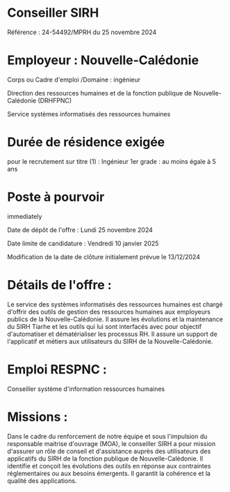 # Conseiller SIRH

Référence : 24-54492/MPRH du 25 novembre 2024

# Employeur : Nouvelle-Calédonie

Corps ou Cadre d'emploi /Domaine : ingénieur

Direction des ressources humaines et de la fonction publique de Nouvelle-Calédonie (DRHFPNC)

Service systèmes informatisés des ressources humaines

# Durée de résidence exigée

pour le recrutement sur titre (1) : Ingénieur 1er grade : au moins égale à 5 ans

# Poste à pourvoir

immediately

Date de dépôt de l'offre : Lundi 25 novembre 2024

Date limite de candidature : Vendredi 10 janvier 2025

Modification de la date de clôture initialement prévue le 13/12/2024

# Détails de l'offre :

Le service des systèmes informatisés des ressources humaines est chargé d'offrir des outils de gestion des ressources humaines aux employeurs publics de la Nouvelle-Calédonie. Il assure les évolutions et la maintenance du SIRH Tiarhe et les outils qui lui sont interfacés avec pour objectif d'automatiser et dématérialiser les processus RH. Il assure un support de l'applicatif et métiers aux utilisateurs du SIRH de la Nouvelle-Calédonie.

# Emploi RESPNC :

Conseiller système d'information ressources humaines

# Missions :

Dans le cadre du renforcement de notre équipe et sous l'impulsion du responsable maitrise d'ouvrage (MOA), le conseiller SIRH a pour mission d'assurer un rôle de conseil et d'assistance auprès des utilisateurs des applicatifs du SIRH de la fonction publique de Nouvelle-Calédonie. Il identifie et conçoit les évolutions des outils en réponse aux contraintes réglementaires ou aux besoins émergents. Il garantit la cohérence et la qualité des applications.